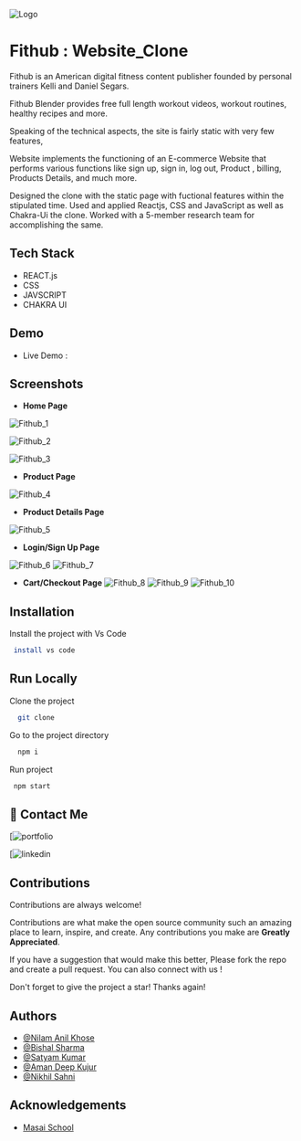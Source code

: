 
![Logo]()


# Fithub : Website_Clone


Fithub is an American digital fitness content publisher founded by personal trainers Kelli and Daniel Segars.

Fithub Blender provides free full length workout videos, workout routines, healthy recipes and more.

Speaking of the technical aspects, the site is fairly static with very few features, 

Website implements the functioning of an E-commerce Website that performs various functions like sign up, sign in, log out, Product , billing, Products Details, and much more.

Designed the clone with the static page with fuctional features within the stipulated time. Used and applied Reactjs, CSS and JavaScript as well as Chakra-Ui the clone. Worked with a 5-member research team for accomplishing the same. 
## Tech Stack

- REACT.js
- CSS
- JAVSCRIPT
- CHAKRA UI







## Demo

- Live Demo : 



## Screenshots

- **Home Page**

![Fithub_1](![image](https://user-images.githubusercontent.com/105915649/208588154-ba157b8c-867e-433d-82d1-57e235c82d53.png)
 )

![Fithub_2]( )

![Fithub_3]( )

- **Product Page**

![Fithub_4]( )

- **Product Details Page**  

![Fithub_5]( )

- **Login/Sign Up Page**

![Fithub_6]( )
![Fithub_7]( )

- **Cart/Checkout Page**
![Fithub_8]( )
![Fithub_9]( )
![Fithub_10]( )


## Installation

Install the project with Vs Code

```bash
 install vs code 
```
    
## Run Locally

Clone the project

```bash
  git clone 
```

Go to the project directory

```bash
  npm i
```

Run project

```bash
 npm start
```




## 🔗 Contact Me
[![portfolio]( )

[![linkedin]( )




## Contributions

Contributions are always welcome!

Contributions are what make the open source community such an amazing place to learn, inspire, and create. Any contributions you make are **Greatly Appreciated**.

If you have a suggestion that would make this better, Please fork the repo and create a pull request. You can also connect with us !

Don't forget to give the project a star! Thanks again!

## Authors

- [@Nilam Anil Khose](https://www.github.com/nilamkhose2001)
- [@Bishal Sharma](https://www.github.com/bishal00sharma)
- [@Satyam Kumar](https://www.github.com/satyam0337)
- [@Aman Deep Kujur](https://github.com/amandk5)
- [@Nikhil Sahni](https://github.com/snikhil2001)




## Acknowledgements

 - [Masai School](https://www.masaischool.com/)
 
